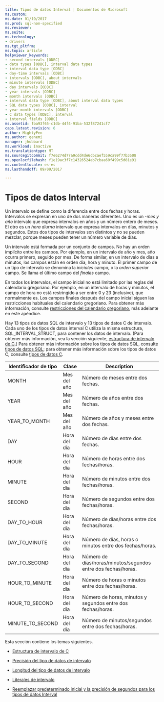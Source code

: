 ```yaml
---
title: Tipos de datos Interval | Documentos de Microsoft
ms.custom: 
ms.date: 01/19/2017
ms.prod: sql-non-specified
ms.reviewer: 
ms.suite: 
ms.technology:
- drivers
ms.tgt_pltfrm: 
ms.topic: article
helpviewer_keywords:
- second intervals [ODBC]
- data types [ODBC], interval data types
- interval data type [ODBC]
- day-time intervals [ODBC]
- intervals [ODBC], about intervals
- minute intervals [ODBC]
- day intervals [ODBC]
- year intervals [ODBC]
- month intervals [ODBC]
- interval data type [ODBC], about interval data types
- SQL data types [ODBC], interval
- year-month intervals [ODBC]
- C data types [ODBC], interval
- interval fields [ODBC]
ms.assetid: fba93f65-c1db-44f4-91ba-532f87241cf7
caps.latest.revision: 6
author: MightyPen
ms.author: genemi
manager: jhubbard
ms.workload: Inactive
ms.translationtype: MT
ms.sourcegitcommit: f7e6274d77a9cdd4de6cbcaef559ca99f77b3608
ms.openlocfilehash: f1e19ac3f7c14326524ab7cbaa60f499c5d81e91
ms.contentlocale: es-es
ms.lasthandoff: 09/09/2017

---
```

# <a name="interval-data-types"></a>Tipos de datos Interval
Un intervalo se define como la diferencia entre dos fechas y horas. Intervalos se expresan en uno de dos maneras diferentes. Uno es un *-mes y año* intervalo que expresa intervalos en años y un número entero de meses. El otro es un *hora diurna* intervalo que expresa intervalos en días, minutos y segundos. Estos dos tipos de intervalos son distintos y no se pueden mezclar, porque meses pueden tener un número variable de días.  
  
 Un intervalo está formada por un conjunto de campos. No hay un orden implícito entre los campos. Por ejemplo, en un intervalo de año y mes, año ocurra primero, seguido por mes. De forma similar, en un intervalo de días a minutos, los campos están en orden día, hora y minuto. El primer campo de un tipo de intervalo se denomina la *iniciales* campo, o la *orden superior* campo. Se llama el último campo del *finales* campo.  
  
 En todos los intervalos, el campo inicial no está limitado por las reglas del calendario gregoriano. Por ejemplo, en un intervalo de horas y minutos, el campo de hora no está restringido a ser entre 0 y 23 (inclusive), que normalmente es. Los campos finales después del campo inicial siguen las restricciones habituales del calendario gregoriano. Para obtener más información, consulte [restricciones del calendario gregoriano](../../../odbc/reference/appendixes/constraints-of-the-gregorian-calendar.md), más adelante en este apéndice.  
  
 Hay 13 tipos de datos SQL de intervalo y 13 tipos de datos C de intervalo. Cada uno de los tipos de datos interval C utiliza la misma estructura, SQL_INTERVAL_STRUCT, para contener los datos de intervalo. (Para obtener más información, vea la sección siguiente, [estructura de intervalo de C](../../../odbc/reference/appendixes/c-interval-structure.md).) Para obtener más información sobre los tipos de datos SQL, consulte [tipos de datos SQL](../../../odbc/reference/appendixes/sql-data-types.md); para obtener más información sobre los tipos de datos C, consulte [tipos de datos C](../../../odbc/reference/appendixes/c-data-types.md).  
  
|Identificador de tipo|Clase|Description|  
|---------------------|-----------|-----------------|  
|MONTH|Mes del año|Número de meses entre dos fechas.|  
|YEAR|Mes del año|Número de años entre dos fechas.|  
|YEAR_TO_MONTH|Mes del año|Número de años y meses entre dos fechas.|  
|DAY|Hora del día|Número de días entre dos fechas.|  
|HOUR|Hora del día|Número de horas entre dos fechas/horas.|  
|MINUTE|Hora del día|Número de minutos entre dos fechas/horas.|  
|SECOND|Hora del día|Número de segundos entre dos fechas/horas.|  
|DAY_TO_HOUR|Hora del día|Número de días/horas entre dos fechas/horas.|  
|DAY_TO_MINUTE|Hora del día|Número de días, horas o minutos entre dos fechas/horas.|  
|DAY_TO_SECOND|Hora del día|Número de días/horas/minutos/segundos entre dos fechas/horas.|  
|HOUR_TO_MINUTE|Hora del día|Número de horas o minutos entre dos fechas/horas.|  
|HOUR_TO_SECOND|Hora del día|Número de horas, minutos y segundos entre dos fechas/horas.|  
|MINUTE_TO_SECOND|Hora del día|Número de minutos/segundos entre dos fechas/horas.|  
  
 Esta sección contiene los temas siguientes.  
  
-   [Estructura de intervalo de C](../../../odbc/reference/appendixes/c-interval-structure.md)  
  
-   [Precisión del tipo de datos de intervalo](../../../odbc/reference/appendixes/interval-data-type-precision.md)  
  
-   [Longitud del tipo de datos de intervalo](../../../odbc/reference/appendixes/interval-data-type-length.md)  
  
-   [Literales de intervalo](../../../odbc/reference/appendixes/interval-literals.md)  
  
-   [Reemplazar predeterminado inicial y la precisión de segundos para los tipos de datos Interval](../../../odbc/reference/appendixes/overriding-default-leading-and-seconds-precision-for-interval-data-types.md)

